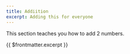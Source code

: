 ```yaml
---
title: Addiition
excerpt: Adding this for everyone
---
```


This section teaches you how to add 2 numbers.

{{ $frontmatter.excerpt }}

